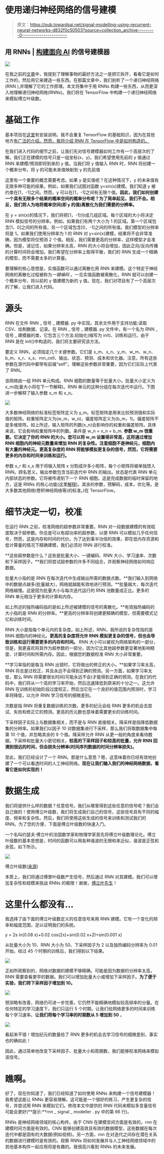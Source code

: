 # 使用递归神经网络的信号建模

> 原文：<https://pub.towardsai.net/signal-modelling-using-recurrent-neural-networks-d832f0c50503?source=collection_archive---------0----------------------->

## 用 RNNs | [构建面向 AI](https://towardsai.net) 的信号建模器

![](img/58698e7012003daa720db8feeecb5fba.png)

在我之前的[文章](https://medium.com/@vsadhak/disassembling-recurrent-neural-networks-695ce75dddf6)中，我提到了理解事物的最好方法之一是把它拆开，看看它是如何工作的，然后用它来建造一些东西。在那篇文章中，我们剖析了一个递归神经网络(RNN ),并理解了它的工作原理。本文将集中于用 RNNs 构建一些东西，从而更深入地理解递归神经网络(RNNs)。我们将在 TensorFlow 中构建一个递归神经网络来模拟傅立叶级数。

# 基础工作

基本项目在[这里](https://github.com/veda-s4dhak/RNN_Signal_Modeler)有安装说明。我不会重复 TensorFlow 的基础知识，因为在其他地方[有广泛的介绍。然而，我将介绍 RNN 在 TensorFlow 中是如何构造的。](https://www.tensorflow.org/tutorials/)

在我们进入代码的细节之前，让我们先对信号建模器如何工作有一个高层次的了解。我们正在建模的信号只是一组坐标(x，y)。我们希望使用先前的 y 值通过 RNN 来建模/预测即将到来的 y 值。当我们将 y 值输入 RNN 时，RNN 将创建一个概率分布，将 y 的可能未来值映射到 y 的先前值

这里有一个重要的概念需要考虑。如果 y 是实值呢？在这种情况下，y 的未来值有无限多种可能的结果。例如，如果我们试图对函数 y=sin(x)建模。我们知道 y 被约束在[1，-1]之间。然而，y 可以在[1，-1]之间有无限个值。**因此，我们如何创建一个具有无限多个结果的概率空间的概率分布呢？为了简单起见，我们不会。相反，我们将人为地将概率空间(即 y 的值)离散化为我们需要的分辨率。**

在 y = sin(x)的情况下，我们将把[1，-1]分成几组区域。每个区域的大小将决定 RNN 模拟信号的分辨率。例如，如果我们有两个大小为 1 的区域。第一个区域包含[1，0]之间的所有值，另一个区域包含[0，-1]之间的所有值。我们模型的分辨率将是 1。如果我们使用分辨率为 1 的 RNN 对 y=sin(x)建模，结果将不会非常准确，因为模型将仅预测 2 个值。相反，我们需要更高的分辨率，这样模型才会准确。但是，请记住，如果分辨率太高，RNN 的大小将会增加，因此正向/反向传播的计算时间将会增加。我们希望在分辨率上取得平衡，我们的 RNN 生成一个精确的模型，而不需要太多的计算量。

要理解的核心思想是，实值函数可以通过离散化用 RNN 来建模。这个特定于神经网络的离散化过程被称为*一键编码* 。一旦实值函数被离散化，RNN 就可以创建一个概率分布，将以前的 y 值建模为新的 y 值。现在，我们对项目有了一个高层次的了解，让我们进入代码。

# 源头

RNN 在文件 RNN _ 信号 _ 建模器. py 中实现。其余文件用于支持功能:读取 CSV、绘制数据、记录。在 RNN _ 信号 _ 建模器. py 文件中，有一个名为 RNN _ 信号 _ 建模器的类，它包含三个方法:初始化(缩写为 init)、训练和运行。由于 RNN 是在 init()中构造的，我们将主要研究该方法。

要定义 RNN，必须指定几个关键参数。它们是 x_m、x_n、y_m、w_m、w_n、b_m、x_r、x_s、rnn_cell、输出、状态、预测、成本和优化器。注意，所有这些参数在源代码中都带有前缀“self”。理解这些参数非常重要，因为它们实际上代表了 RNN。

该网络由一组 RNN 单元构成。RNN 细胞的数量等于批量大小。批量大小定义为 x_m(批量大小将在下一节解释)。RNN 单元的这种分组在每次迭代中运行。下图进一步解释了输入参数 x_m 和 x_n。

![](img/a9d791a4527b6d3dcc2f9ed5590bef7b.png)

大多数神经网络的标准标签矩阵定义为 y_m。标签矩阵是用来比较预测值和实际值的矩阵。权重矩阵定义为(w_m，w_n)，偏差矩阵定义为(b_m，1)。偏差矩阵不是多维矩阵。如上所述，输入矩阵的列数(x_n)会影响你的权重和偏差矩阵。具体来说，它会影响权重矩阵中的列数。条件是 w_n = x_n = b_m. **参数 w_m 很重要。它决定了你的 RNN 的大小。您可以将 w_m 设置得非常高，这将通过增加 RNN 细胞内的神经元数量来增加 RNN 的复杂性。注意细胞不是神经元，细胞内有大量的神经元。**更高复杂度的 RNN 将能够模拟更复杂的信号，然而，它将需要更多的内存和时间来训练和运行。****

参数 x_r 和 x_s 用于将输入矩阵 x 分割成许多小矩阵，每个小矩阵将被单独馈入 RNN。顾名思义，输出参数包含当前迭代中 RNN 的输出。状态是代表 RNN 单元内部状态的参数。它将被传递到下一个 RNN 细胞。这是完成数据的临时保留的地方，这是 RNNs 的核心功能(这里[解释](https://medium.com/@vsadhak/disassembling-recurrent-neural-networks-695ce75dddf6))。其余的参数，预解码，成本，优化等。是大多数其他网络(卷积神经网络等)的标准。)在 TensorFlow。

# 细节决定一切，校准

在运行 RNN 之前，校准网络的超参数非常重要。RNN 对一段数据建模的有效程度取决于超参数。你总是可以有超功率的超参数，以便 RNN 可以模拟几乎任何信号，然而，这是内存和时间的代价。为了达到事半功倍的效果，即在低内存资源和低计算量的情况下精确建模，我们必须对 RNN 进行校准。

**这些超参数是什么？这些是批量大小、一键编码、RNN 大小、学习速率、次数和下采样因子。**我们将尝试超参数的许多不同组合，并观察神经网络如何响应数据。

批量大小指的是 RNN 在每次迭代中生成输出所需的数据点数。**我们输入到网络中的数据点越多(批量越大)，网络就越能有效地进行预测。**批量越大，每次迭代网络越慢。这是因为批量大小与每次迭代运行的 RNN 池数量成正比。更多的 RNN 单元相当于更多的计算和内存。

如上所述的独热编码指的是如上所述被建模的信号的离散化。**有效独热编码的大小指的是 RNN 的分辨率。**更高的分辨率将创建更精确的模型，但需要模式记忆和训练时间。

RNN 大小是指每个单元内的复杂度。如上所述，RNN，我所说的复杂性指的是 RNN 细胞内的神经元。**更高的复杂度将允许 RNN 模拟更复杂的信号，但也会导致训练和运行需要更多的内存和时间。** RNN 大小可以被视为网络架构的一部分，但是，我更喜欢将其作为超参数的一部分，因为它比其他超参数更显著地影响精度、计算时间和所需内存。因此，根据您的数据校准 RNN 大小非常重要。

**学习率指的是每当 RNN 出错时，它将做出的修正的大小。**如果学习率太高，RNN 将总是过校正，并且永远不会得到正确的预测。另一方面，如果学习率太低，那么 RNN 将需要很长时间(可能永远不会)才能得到正确的预测。在我们的代码中，我们将从一个高的学习率开始，然后迅速降低到原来的十分之一。这允许 RNN 在训练的初始阶段过度校正，然后当它在一个良好的值范围内预测时，学习率将降低，以允许 RNN 学习信号的细微差别。

次数是指 RNN 将重复数据训练的次数。更多的纪元会给 RNN 更多的机会去尝试、失败和修正它的预测。更高的历元数也意味着需要更长的训练时间。

下采样因子实际上与数据集相关，而不是与 RNN 直接相关。降采样是指降低数据集的分辨率。如果我们以因子 10 对数据集进行下采样，那么我们将取数据集中每第 10 个值，并忽略其余的 9 个值。降采样允许 RNN 从更一般的角度来看待数据。下采样和批量大小密切相关。**较高的下采样因子和较高的批量，允许 RNN 回溯到很远的时间，但会损失分辨率(时间序列数据的时间分辨率损失)。**

至此，我们已经设计了一个 RNN。那是什么意思？嗯，这意味着你已经有效地创建了一个可以看透时间的人工神经网络。**现在让我们输入我们的神经网络数据，看看它是如何实现的！**

# 数据生成

我们将提供什么样的数据？任意信号。我们从哪里得到这些任意的信号呢？我们会自己做的！使用傅立叶级数，我们将生成我们自己的信号，这些信号具有不同的幅度、频率和复杂性。然后，我们将使用这些生成的信号来训练和测试我们的 RNN。为了您的方便，下面是傅立叶级数的快速入门。

一个名叫约瑟夫·傅立叶的法国数学家和物理学家首先将傅立叶级数理论化。傅立叶级数的基本思想是，时间的函数可以用各种谐波的无限和来近似，谐波是正弦和余弦，如下所示。

![](img/3f2607626081262b3e4742eb5bf1ae8e.png)

傅立叶级数([来源](https://en.wikipedia.org/wiki/Fourier_series))

本质上，我们将通过傅里叶级数产生信号，然后通过 RNN 对其建模。我们可以增加复杂性和规模来挑战 RNNs 的极限！谢谢，[傅立叶先生](https://en.wikipedia.org/wiki/Joseph_Fourier)！

# 这里什么都没有…

我选择了由下面的傅立叶级数定义的任意信号来用 RNN 建模。它有一个变化的频率和幅度范围，足以证明我们的系统。

y = 2s in(0.08 x)+0.02 cos(2x)+sin(0.02 x+2)+sin(0.001 x)

从批量大小为 10、RNN 大小为 50、下采样因子为 2 以及独热编码分辨率为 0.01 开始，经过 45 个时期的训练后，我们得到以下结果。

![](img/b67610ab68ef59cfb1e3ba2c6e13788f.png)

正如所观察到的，网络对数据的建模不够精确。可能是因为数据的分辨率太高，RNN 需要查看更早的数据。我们可以增加批量大小或增加下采样因子。**为了便于实验，我们将下采样因子增加到 10。**

![](img/bd31c809de2ff8a968dc62b555972498.png)

预测略有改善，网络仍可进一步完善。它仍然不能精确地模拟较高频率的分量。在任何特定的学习速度下，我们只运行 5 个时期。让我们给网络更多的时间来训练每个学习速率。**让我们将每个学习率的时期数从 5 增加到 50** 。

![](img/58698e7012003daa720db8feeecb5fba.png)

看起来不错！增加纪元的数量给了 RNN 更多的机会去学习信号的细微差别，事实也的确如此！

因此，通过简单地改变下采样因子、批量大小和周期数，我们能够校准网络来模拟该信号。

# 瞧啊。

好了，现在你知道了，我们已经知道了如何使用 RNNs 来构建一个信号建模器！我希望这能让 RNNs 更容易理解。这可能是一个很好的练习，产生更复杂的信号，并尝试用 RNN 来模拟它们。修改本文中提供的 RNN 代码来模拟多变量信号可能会更好(**提示:**rnn _ signal _ modeller . py 中的第 66 行)。

RNNs 是神经网络领域的核心构件。由于 CNN 在建模空间方面是有效的，rnn 在建模时间方面是有效的。CNN 能够创建高效且有效的数据模型，这些数据在每次迭代中都是固有的大数据(例如视频)。另一方面，rnn 在对迭代之间存在潜在关系的数据进行建模时是有效的。观察 RNNs 将如何发展并与人工神经网络领域中的其他基本构件一起应用将是有趣的。我很高兴看到 RNNs 的未来发展。